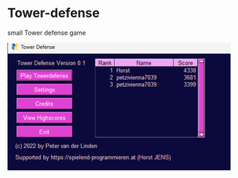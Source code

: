 # Tower-defense
small Tower defense game


![screenshot](https://github.com/petzivienna/Tower-defense/blob/main/menu.png?raw=true)
